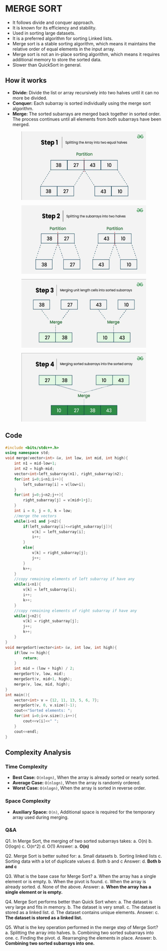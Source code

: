 # MERGE SORT
- It follows divide and conquer approach.
- It is known for its efficiency and stability.
- Used in sorting large datasets.
- It is a preferred algorithm for sorting Linked lists.
- Merge sort is a stable sorting algorithm, which means it maintains the relative order of equal elements in the input array.
- Merge sort is not an in-place sorting algorithm, which means it requires additional memory to store the sorted data.
- Slower than QuickSort in general.
## How it works
- **Divide:** Divide the list or array recursively into two halves until it can no more be divided.
- **Conquer:** Each subarray is sorted individually using the merge sort algorithm.
- **Merge:** The sorted subarrays are merged back together in sorted order. The process continues until all elements from both subarrays have been merged.
<p align="center"><img src="merge_sort1.png" width="400" height="220"></p>
<p align="center"><img src="merge_sort2.png" width="400" height="220"></p>
<p align="center"><img src="merge_sort3.png" width="400" height="220"></p>
<p align="center"><img src="merge_sort4.png" width="400" height="220"></p>

## Code
```cpp
#include <bits/stdc++.h>
using namespace std;
void merge(vector<int> &v, int low, int mid, int high){
	int n1 = mid-low+1;
	int n2 = high-mid;
	vector<int>left_subarray(n1), right_subarray(n2);
	for(int i=0;i<n1;i++){
		left_subarray[i] = v[low+i];
	}
	for(int j=0;j<n2;j++){
		right_subarray[j] = v[mid+1+j];
	}
	int i = 0, j = 0, k = low;
	//merge the vectors
	while(i<n1 and j<n2){
		if(left_subarray[i]<=right_subarray[j]){
			v[k] = left_subarray[i];
			i++;
		}
		else{
			v[k] = right_subarray[j];
			j++;
		}
		k++;
	}
	//copy remaining elements of left subarray if have any
	while(i<n1){
		v[k] = left_subarray[i];
		i++;
		k++;
	}
	//copy remaining elements of right subarray if have any
	while(j<n2){
		v[k] = right_subarray[j];
		j++;
		k++;
	}
}
void mergeSort(vector<int> &v, int low, int high){
	if(low >= high){
		return;
	}
	int mid = (low + high) / 2;
	mergeSort(v, low, mid);
	mergeSort(v, mid+1, high);
	merge(v, low, mid, high);
}
int main(){
	vector<int> v = {12, 11, 13, 5, 6, 7};
	mergeSort(v, 0, v.size()-1);
	cout<<"Sorted elements: ";
	for(int i=0;i<v.size();i++){
		cout<<v[i]<<" ";
	}
	cout<<endl;
}
```
## Complexity Analysis
### Time Complexity
- **Best Case:** `O(nlogn)`, When the array is already sorted or nearly sorted.
- **Average Case:** `O(nlogn)`, When the array is randomly ordered.
- **Worst Case:** `O(nlogn)`, When the array is sorted in reverse order.
### Space Complexity
- **Auxiliary Space:** `O(n)`, Additional space is required for the temporary array used during merging.
### Q&A
Q1. In Merge Sort, the merging of two sorted subarrays takes:
a. O(n)
b. O(logn)
c. O(n^2)
d. O(1)
Answer: a. **O(n)**

Q2. Merge Sort is better suited for:
a. Small datasets
b. Sorting linked lists
c. Sorting data with a lot of duplicate values
d. Both b and c
Answer: d. **Both b and c**

Q3. What is the base case for Merge Sort?
a. When the array has a single element or is empty.
b. When the pivot is found.
c. When the array is already sorted.
d. None of the above.
Answer: a. **When the array has a single element or is empty.**

Q4. Merge Sort performs better than Quick Sort when:
a. The dataset is very large and fits in memory.
b. The dataset is very small.
c. The dataset is stored as a linked list.
d. The dataset contains unique elements.
Answer: c. **The dataset is stored as a linked list.**

Q5. What is the key operation performed in the merge step of Merge Sort?
a. Splitting the array into halves.
b. Combining two sorted subarrays into one.
c. Finding the pivot.
d. Rearranging the elements in place.
Answer: b. **Combining two sorted subarrays into one.**